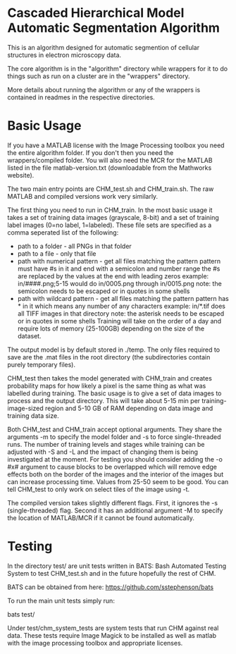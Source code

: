 Cascaded Hierarchical Model Automatic Segmentation Algorithm
============================================================

This is an algorithm designed for automatic segmention of cellular structures in electron microscopy data.

The core algorithm is in the "algorithm" directory while wrappers for it to do things such as run on a cluster are in the "wrappers" directory.

More details about running the algorithm or any of the wrappers is contained in readmes in the respective directories.


Basic Usage
===========
If you have a MATLAB license with the Image Processing toolbox you need the
entire algorithm folder. If you don't then you need the wrappers/compiled
folder. You will also need the MCR for the MATLAB listed in the file
matlab-version.txt (downloadable from the Mathworks website).

The two main entry points are CHM_test.sh and CHM_train.sh. The raw MATLAB and
compiled versions work very similarly.

The first thing you need to run in CHM_train. In the most basic usage it takes
a set of training data images (grayscale, 8-bit) and a set of training label
images (0=no label, 1=labeled). These file sets are specified as a comma
seperated list of the following:
 * path to a folder            - all PNGs in that folder
 * path to a file              - only that file
 * path with numerical pattern - get all files matching the pattern
     pattern must have #s in it and end with a semicolon and number range
     the #s are replaced by the values at the end with leading zeros
     example: in/####.png;5-15 would do in/0005.png through in/0015.png
     note: the semicolon needs to be escaped or in quotes in some shells
 * path with wildcard pattern  - get all files matching the pattern
     pattern has * in it which means any number of any characters
     example: in/*.tif does all TIFF images in that directory
     note: the asterisk needs to be escaped or in quotes in some shells
Training will take on the order of a day and require lots of memory (25-100GB)
depending on the size of the dataset.

The output model is by default stored in ./temp. The only files required to
save are the .mat files in the root directory (the subdirectories contain
purely temporary files).

CHM_test then takes the model generated with CHM_train and creates probability
maps for how likely a pixel is the same thing as what was labelled during
training. The basic usage is to give a set of data images to process and the
output directory. This will take about 5-15 min per training-image-sized region
and 5-10 GB of RAM depending on data image and training data size.

Both CHM_test and CHM_train accept optional arguments. They share the arguments
-m to specify the model folder and -s to force single-threaded runs. The number
of training levels and stages while training can be adjusted with -S and -L and
the impact of changing them is being investigated at the moment. For testing
you should consider adding the -o #x# argument to cause blocks to be overlapped
which will remove edge effects both on the border of the images and the
interior of the images but can increase processing time. Values from 25-50 seem
to be good. You can tell CHM_test to only work on select tiles of the image
using -t.

The compiled version takes slightly different flags. First, it ignores the -s
(single-threaded) flag. Second it has an additional argument -M to specify the
location of MATLAB/MCR if it cannot be found automatically.


Testing
=======

In the directory test/ are unit tests written in BATS: Bash Automated Testing
System to test CHM_test.sh and in the future hopefully the rest of CHM.  

BATS can be obtained from here:  https://github.com/sstephenson/bats

To run the main unit tests simply run:

 bats test/

Under test/chm_system_tests are system tests that run CHM against real data.
These tests require Image Magick to be installed as well as matlab with the
image processing toolbox and appropriate licenses.

